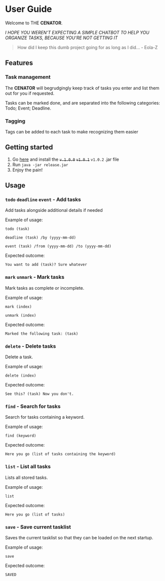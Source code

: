 # User Guide
Welcome to THE **CENATOR**.

*I HOPE YOU WEREN'T EXPECTING A SIMPLE CHATBOT TO 
HELP YOU ORGANIZE TASKS, BECAUSE YOU'RE NOT GETTING IT*

> How did I keep this dumb project going for as long as I did... - Eola-Z

## Features

### Task management

The **CENATOR** will begrudgingly keep track of tasks you enter and list them out for you if requested.

Tasks can be marked done, and are separated into the following categories: Todo; Event; Deadline.

### Tagging

Tags can be added to each task to make recognizing them easier

## Getting started

1. Go [here](https://github.com/Eola-Z/ip/releases) and install the ~~`v.1.0.0`~~ ~~`v1.0.1`~~ `v1.0.2` .jar file
2. Run `java -jar release.jar`
3. Enjoy the pain!

## Usage

### `todo` `deadline` `event` - Add tasks

Add tasks alongside additional details if needed

Example of usage: 

`todo (task)`

`deadline (task) /by (yyyy-mm-dd)`

`event (task) /from (yyyy-mm-dd) /to (yyyy-mm-dd)`

Expected outcome:

```
You want to add (task)? Sure whatever
```

### `mark` `unmark` - Mark tasks

Mark tasks as complete or incomplete.

Example of usage:

`mark (index)`

`unmark (index)`

Expected outcome:

```
Marked the following task: (task)
```

### `delete` - Delete tasks

Delete a task.

Example of usage:

`delete (index)`

Expected outcome:

```
See this? (task) Now you don't.
```

### `find` - Search for tasks

Search for tasks containing a keyword.

Example of usage:

`find (keyword)`

Expected outcome:

```
Here you go (list of tasks containing the keyword)
```

### `list` - List all tasks

Lists all stored tasks.

Example of usage:

`list`

Expected outcome:

```
Here you go (list of tasks)
```

### `save` - Save current tasklist

Saves the current tasklist so that they can be loaded on the next startup.

Example of usage:

`save`

Expected outcome:

```
SAVED
```